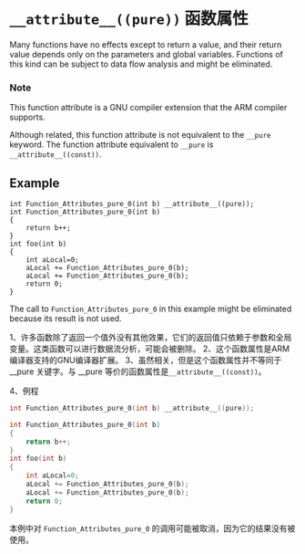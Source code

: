 # `__attribute__((pure))` 函数属性
Many functions have no effects except to return a value, and their return value depends     only on the parameters and global variables. Functions of this kind can be subject to data flow     analysis and might be eliminated.

### Note

This function attribute is a GNU compiler extension that the ARM compiler supports.

Although related, this function attribute is not          equivalent to the `__pure` keyword. The function attribute equivalent to            `__pure` is `__attribute__((const))`.

## Example

```
int Function_Attributes_pure_0(int b) __attribute__((pure));
int Function_Attributes_pure_0(int b)
{
    return b++;
}
int foo(int b)
{
    int aLocal=0;
    aLocal += Function_Attributes_pure_0(b);
    aLocal += Function_Attributes_pure_0(b);
    return 0;
}
```

The call to `Function_Attributes_pure_0` in this example might be eliminated because its result is not used.

1、许多函数除了返回一个值外没有其他效果，它们的返回值只依赖于参数和全局变量。这类函数可以进行数据流分析，可能会被删除。
2、这个函数属性是ARM编译器支持的GNU编译器扩展。
3、虽然相关，但是这个函数属性并不等同于 __pure 关键字。与 __pure 等价的函数属性是`__attribute__((const))`。

4、例程

```c
int Function_Attributes_pure_0(int b) __attribute__((pure));

int Function_Attributes_pure_0(int b)
{
    return b++;
}
int foo(int b)
{
    int aLocal=0;
    aLocal += Function_Attributes_pure_0(b);
    aLocal += Function_Attributes_pure_0(b);
    return 0;
}
```
本例中对 `Function_Attributes_pure_0` 的调用可能被取消，因为它的结果没有被使用。